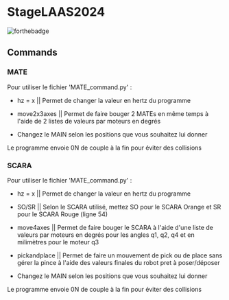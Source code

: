 # StageLAAS2024
![forthebadge](https://forthebadge.com/images/badges/made-with-python.svg)

## Commands
### MATE
Pour utiliser le fichier 'MATE_command.py' :
- hz = x || Permet de changer la valeur en hertz du programme
- move2x3axes || Permet de faire bouger 2 MATEs en même temps à l'aide de 2 listes de valeurs par moteurs en degrés

- Changez le MAIN selon les positions que vous souhaitez lui donner

Le programme envoie 0N de couple à la fin pour éviter des collisions

### SCARA
Pour utiliser le fichier 'MATE_command.py' :
- hz = x || Permet de changer la valeur en hertz du programme
- SO/SR || Selon le SCARA utilisé, mettez SO pour le SCARA Orange et SR pour le SCARA Rouge (ligne 54)
- move4axes || Permet de faire bouger le SCARA  à l'aide d'une liste de valeurs par moteurs en degrés pour les angles q1, q2, q4 et en milimètres pour le moteur q3
- pickandplace || Permet de faire un mouvement de pick ou de place sans gérer la pince à l'aide des valeurs finales du robot pret à poser/déposer

- Changez le MAIN selon les positions que vous souhaitez lui donner

Le programme envoie 0N de couple à la fin pour éviter des collisions